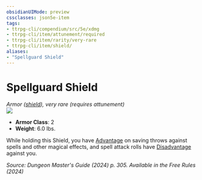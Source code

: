```yaml
---
obsidianUIMode: preview
cssclasses: json5e-item
tags:
- ttrpg-cli/compendium/src/5e/xdmg
- ttrpg-cli/item/attunement/required
- ttrpg-cli/item/rarity/very-rare
- ttrpg-cli/item/shield/
aliases: 
- "Spellguard Shield"
---
```

# Spellguard Shield
*Armor ([shield](2-Mechanics/CLI/items/shield-xphb.md)), very rare (requires attunement)*  
![](2-Mechanics/CLI/items/img/spellguard-shield.webp#right)

- **Armor Class**: 2
- **Weight**: 6.0 lbs.

While holding this Shield, you have [Advantage](2-Mechanics/CLI/rules/variant-rules/advantage-xphb.md) on saving throws against spells and other magical effects, and spell attack rolls have [Disadvantage](2-Mechanics/CLI/rules/variant-rules/disadvantage-xphb.md) against you.

*Source: Dungeon Master's Guide (2024) p. 305. Available in the Free Rules (2024)*